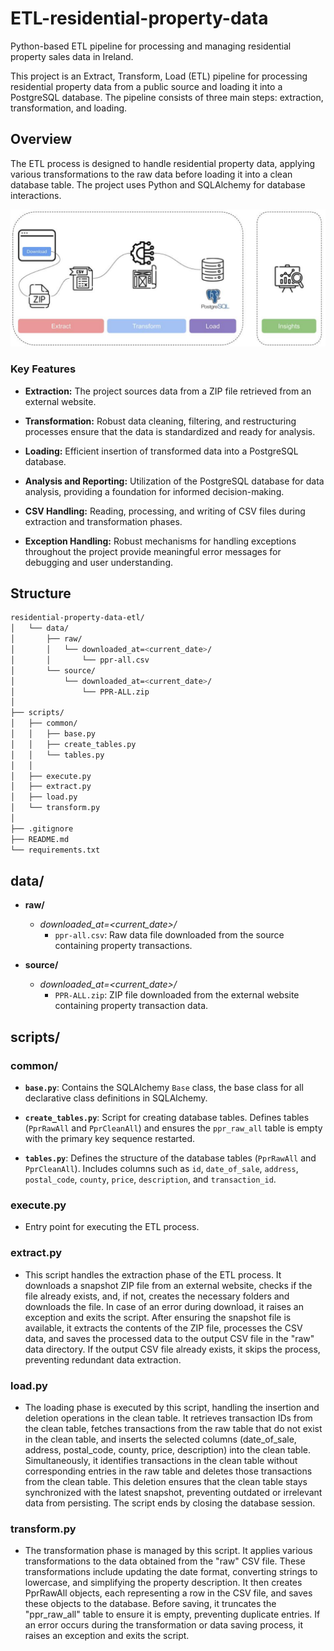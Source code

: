 # ETL-residential-property-data
Python-based ETL pipeline for processing and managing residential property sales data in Ireland. 

This project is an Extract, Transform, Load (ETL) pipeline for processing residential property data from a public source and loading it into a PostgreSQL database. The pipeline consists of three main steps: extraction, transformation, and loading.

## Overview

The ETL process is designed to handle residential property data, applying various transformations to the raw data before loading it into a clean database table. The project uses Python and SQLAlchemy for database interactions.

![ETL Pipeline](images/1_pipeline.png)

### Key Features

- **Extraction:** The project sources data from a ZIP file retrieved from an external website.
  
- **Transformation:** Robust data cleaning, filtering, and restructuring processes ensure that the data is standardized and ready for analysis.

- **Loading:** Efficient insertion of transformed data into a PostgreSQL database.

- **Analysis and Reporting:** Utilization of the PostgreSQL database for data analysis, providing a foundation for informed decision-making.

- **CSV Handling:** Reading, processing, and writing of CSV files during extraction and transformation phases.

- **Exception Handling:** Robust mechanisms for handling exceptions throughout the project provide meaningful error messages for debugging and user understanding.


## Structure

```bash
residential-property-data-etl/
│   └── data/
│       ├── raw/
│       │   └── downloaded_at=<current_date>/
│       │       └── ppr-all.csv
│       └── source/
│           └── downloaded_at=<current_date>/
│               └── PPR-ALL.zip
│
├── scripts/
│   ├── common/
│   │   ├── base.py
│   │   ├── create_tables.py
│   │   └── tables.py
│   │
│   ├── execute.py
│   ├── extract.py
│   ├── load.py
│   └── transform.py
│
├── .gitignore
├── README.md
└── requirements.txt
```

## data/
- **raw/**
  - *downloaded_at=<current_date>/*
    - `ppr-all.csv`: Raw data file downloaded from the source containing property transactions.

- **source/**
  - *downloaded_at=<current_date>/*
    - `PPR-ALL.zip`: ZIP file downloaded from the external website containing property transaction data.

## scripts/
### common/
- **`base.py`**: Contains the SQLAlchemy `Base` class, the base class for all declarative class definitions in SQLAlchemy.

- **`create_tables.py`**: Script for creating database tables. Defines tables (`PprRawAll` and `PprCleanAll`) and ensures the `ppr_raw_all` table is empty with the primary key sequence restarted.

- **`tables.py`**: Defines the structure of the database tables (`PprRawAll` and `PprCleanAll`). Includes columns such as `id`, `date_of_sale`, `address`, `postal_code`, `county`, `price`, `description`, and `transaction_id`.

### execute.py
- Entry point for executing the ETL process.

### extract.py
- This script handles the extraction phase of the ETL process. It downloads a snapshot ZIP file from an external website, checks if the file already exists, and, if not, creates the necessary folders and downloads the file. In case of an error during download, it raises an exception and exits the script. After ensuring the snapshot file is available, it extracts the contents of the ZIP file, processes the CSV data, and saves the processed data to the output CSV file in the "raw" data directory. If the output CSV file already exists, it skips the process, preventing redundant data extraction.

### load.py
- The loading phase is executed by this script, handling the insertion and deletion operations in the clean table. It retrieves transaction IDs from the clean table, fetches transactions from the raw table that do not exist in the clean table, and inserts the selected columns (date_of_sale, address, postal_code, county, price, description) into the clean table. Simultaneously, it identifies transactions in the clean table without corresponding entries in the raw table and deletes those transactions from the clean table. This deletion ensures that the clean table stays synchronized with the latest snapshot, preventing outdated or irrelevant data from persisting. The script ends by closing the database session.

### transform.py
- The transformation phase is managed by this script. It applies various transformations to the data obtained from the "raw" CSV file. These transformations include updating the date format, converting strings to lowercase, and simplifying the property description. It then creates PprRawAll objects, each representing a row in the CSV file, and saves these objects to the database. Before saving, it truncates the "ppr_raw_all" table to ensure it is empty, preventing duplicate entries. If an error occurs during the transformation or data saving process, it raises an exception and exits the script.
